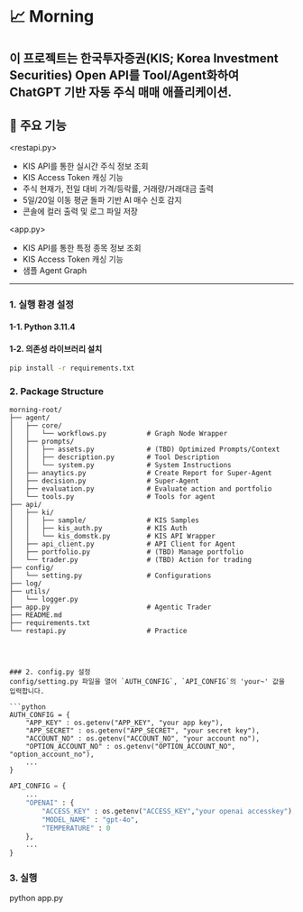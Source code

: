 # 📈 Morning

이 프로젝트는 한국투자증권(KIS; Korea Investment Securities) Open API를 Tool/Agent화하여 ChatGPT 기반 자동 주식 매매 애플리케이션.
---

## 📌 주요 기능

<restapi.py>
- KIS API를 통한 실시간 주식 정보 조회
- KIS Access Token 캐싱 기능
- 주식 현재가, 전일 대비 가격/등락률, 거래량/거래대금 출력
- 5일/20일 이동 평균 돌파 기반 AI 매수 신호 감지
- 콘솔에 컬러 출력 및 로그 파일 저장

<app.py>
- KIS API를 통한 특정 종목 정보 조회
- KIS Access Token 캐싱 기능
- 샘플 Agent Graph 

---


### 1. 실행 환경 설정

#### 1-1. Python 3.11.4

#### 1-2. 의존성 라이브러리 설치

```bash
pip install -r requirements.txt
```

### 2. Package Structure

```plaintext
morning-root/
├── agent/
│   ├── core/
│   │   └── workflows.py          # Graph Node Wrapper
│   ├── prompts/
│   │   ├── assets.py             # (TBD) Optimized Prompts/Context
│   │   ├── description.py        # Tool Description
│   │   └── system.py             # System Instructions
│   ├── anaytics.py               # Create Report for Super-Agent
│   ├── decision.py               # Super-Agent
│   ├── evaluation.py             # Evaluate action and portfolio
│   └── tools.py                  # Tools for agent
├── api/
│   ├── ki/
│   │   ├── sample/               # KIS Samples 
│   │   ├── kis_auth.py           # KIS Auth
│   │   └── kis_domstk.py         # KIS API Wrapper
│   ├── api_client.py             # API Client for Agent
│   ├── portfolio.py              # (TBD) Manage portfolio
│   └── trader.py                 # (TBD) Action for trading
├── config/
│   └── setting.py                # Configurations
├── log/
├── utils/
│   └── logger.py
├── app.py                        # Agentic Trader
├── README.md
├── requirements.txt 
└── restapi.py                    # Practice




### 2. config.py 설정
config/setting.py 파일을 열어 `AUTH_CONFIG`, `API_CONFIG`의 'your~' 값을 입력합니다.

```python
AUTH_CONFIG = {
    "APP_KEY" : os.getenv("APP_KEY", "your app key"),
    "APP_SECRET" : os.getenv("APP_SECRET", "your secret key"),
    "ACCOUNT_NO" : os.getenv("ACCOUNT_NO", "your account no"),
    "OPTION_ACCOUNT_NO" : os.getenv("OPTION_ACCOUNT_NO", "option_account_no"),
    ...
}
```

```python
API_CONFIG = {
    ...
    "OPENAI" : {
        "ACCESS_KEY" : os.getenv("ACCESS_KEY","your openai accesskey"),
        "MODEL_NAME" : "gpt-4o",
        "TEMPERATURE" : 0
    },
    ...
}
```

### 3. 실행
python app.py
